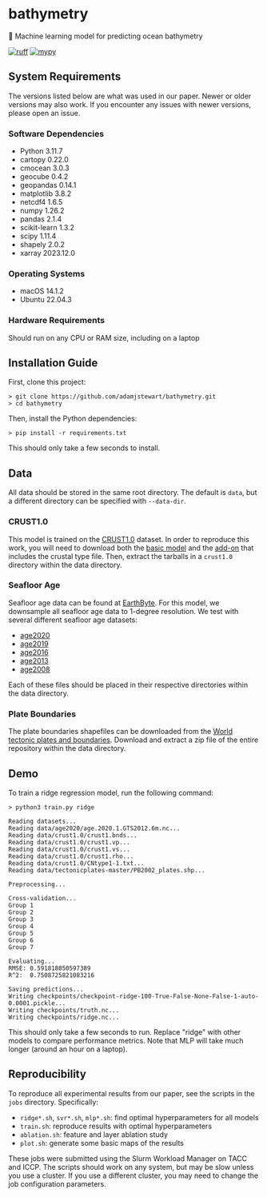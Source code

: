 # bathymetry
:ocean: Machine learning model for predicting ocean bathymetry

[![ruff](https://github.com/adamjstewart/bathymetry/actions/workflows/ruff.yaml/badge.svg)](https://github.com/adamjstewart/bathymetry/actions/workflows/ruff.yaml)
[![mypy](https://github.com/adamjstewart/bathymetry/actions/workflows/mypy.yaml/badge.svg)](https://github.com/adamjstewart/bathymetry/actions/workflows/mypy.yaml)

## System Requirements

The versions listed below are what was used in our paper. Newer or older versions may also work. If you encounter any issues with newer versions, please open an issue.

### Software Dependencies

* Python 3.11.7
* cartopy 0.22.0
* cmocean 3.0.3
* geocube 0.4.2
* geopandas 0.14.1
* matplotlib 3.8.2
* netcdf4 1.6.5
* numpy 1.26.2
* pandas 2.1.4
* scikit-learn 1.3.2
* scipy 1.11.4
* shapely 2.0.2
* xarray 2023.12.0

### Operating Systems

* macOS 14.1.2
* Ubuntu 22.04.3

### Hardware Requirements

Should run on any CPU or RAM size, including on a laptop

## Installation Guide

First, clone this project:
```console
> git clone https://github.com/adamjstewart/bathymetry.git
> cd bathymetry
```
Then, install the Python dependencies:
```console
> pip install -r requirements.txt
```
This should only take a few seconds to install.

## Data

All data should be stored in the same root directory. The default is `data`, but a different directory can be specified with `--data-dir`.

### CRUST1.0

This model is trained on the [CRUST1.0](https://igppweb.ucsd.edu/~gabi/crust1.html) dataset. In order to reproduce this work, you will need to download both the [basic model](http://igppweb.ucsd.edu/~gabi/crust1/crust1.0.tar.gz) and the [add-on](http://igppweb.ucsd.edu/~gabi/crust1/crust1.0-addon.tar.gz) that includes the crustal type file. Then, extract the tarballs in a `crust1.0` directory within the data directory.

### Seafloor Age

Seafloor age data can be found at [EarthByte](https://www.earthbyte.org/category/resources/data-models/seafloor-age/). For this model, we downsample all seafloor age data to 1-degree resolution. We test with several different seafloor age datasets:

* [age2020](https://www.earthbyte.org/webdav/ftp/earthbyte/agegrid/2020/Grids/age.2020.1.GTS2012.6m.nc)
* [age2019](https://www.earthbyte.org/webdav/ftp/Data_Collections/Muller_etal_2019_Tectonics/Muller_etal_2019_Agegrids/Muller_etal_2019_Tectonics_v2.0_PresentDay_AgeGrid.nc)
* [age2016](https://www.earthbyte.org/webdav/ftp/Data_Collections/Muller_etal_2016_AREPS/Muller_etal_2016_AREPS_Agegrids/Muller_etal_2016_AREPS_Agegrids_v1.17/Muller_etal_2016_AREPS_v1.17_PresentDay_AgeGrid.nc)
* [age2013](https://www.earthbyte.org/webdav/ftp/papers/Muller_etal_OceanChemistry/Grids/agegrid_0.nc)
* [age2008](https://www.earthbyte.org/webdav/ftp/Data_Collections/Muller_etal_2008_G3/Seafloor_ages/age.3.6.unscaled.nc)

Each of these files should be placed in their respective directories within the data directory.

### Plate Boundaries

The plate boundaries shapefiles can be downloaded from the [World tectonic plates and boundaries](https://github.com/fraxen/tectonicplates). Download and extract a zip file of the entire repository within the data directory.

## Demo

To train a ridge regression model, run the following command:
```console
> python3 train.py ridge

Reading datasets...
Reading data/age2020/age.2020.1.GTS2012.6m.nc...
Reading data/crust1.0/crust1.bnds...
Reading data/crust1.0/crust1.vp...
Reading data/crust1.0/crust1.vs...
Reading data/crust1.0/crust1.rho...
Reading data/crust1.0/CNtype1-1.txt...
Reading data/tectonicplates-master/PB2002_plates.shp...

Preprocessing...

Cross-validation...
Group 1
Group 2
Group 3
Group 4
Group 5
Group 6
Group 7

Evaluating...
RMSE: 0.591818050597389
R^2:  0.7508725821083216

Saving predictions...
Writing checkpoints/checkpoint-ridge-100-True-False-None-False-1-auto-0.0001.pickle...
Writing checkpoints/truth.nc...
Writing checkpoints/ridge.nc...
```
This should only take a few seconds to run. Replace "ridge" with other models to compare performance metrics. Note that MLP will take much longer (around an hour on a laptop).

## Reproducibility

To reproduce all experimental results from our paper, see the scripts in the `jobs` directory. Specifically:

* `ridge*.sh`, `svr*.sh`, `mlp*.sh`: find optimal hyperparameters for all models
* `train.sh`: reproduce results with optimal hyperparameters
* `ablation.sh`: feature and layer ablation study
* `plot.sh`: generate some basic maps of the results

These jobs were submitted using the Slurm Workload Manager on TACC and ICCP. The scripts should work on any system, but may be slow unless you use a cluster. If you use a different cluster, you may need to change the job configuration parameters.
